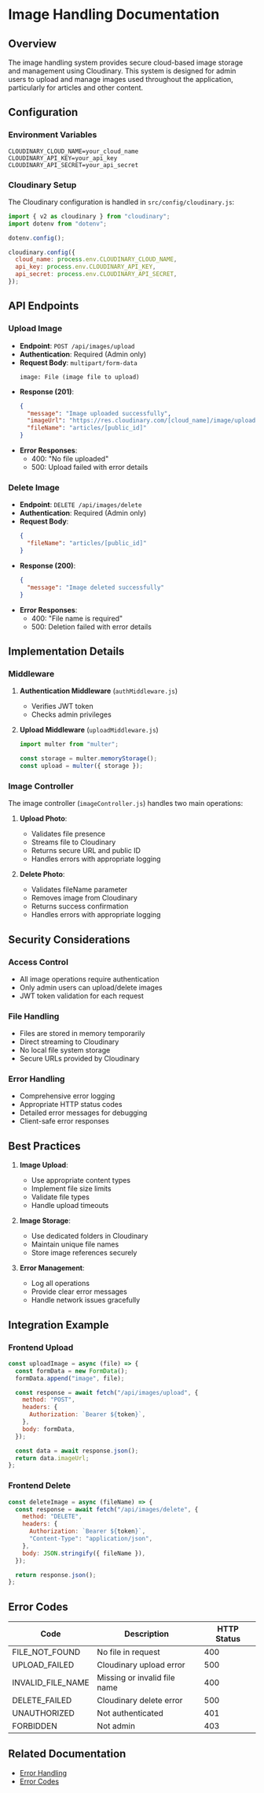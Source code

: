 # Image Handling Documentation

## Overview

The image handling system provides secure cloud-based image storage and management using Cloudinary. This system is designed for admin users to upload and manage images used throughout the application, particularly for articles and other content.

## Configuration

### Environment Variables

```env
CLOUDINARY_CLOUD_NAME=your_cloud_name
CLOUDINARY_API_KEY=your_api_key
CLOUDINARY_API_SECRET=your_api_secret
```

### Cloudinary Setup

The Cloudinary configuration is handled in `src/config/cloudinary.js`:

```javascript
import { v2 as cloudinary } from "cloudinary";
import dotenv from "dotenv";

dotenv.config();

cloudinary.config({
  cloud_name: process.env.CLOUDINARY_CLOUD_NAME,
  api_key: process.env.CLOUDINARY_API_KEY,
  api_secret: process.env.CLOUDINARY_API_SECRET,
});
```

## API Endpoints

### Upload Image

- **Endpoint**: `POST /api/images/upload`
- **Authentication**: Required (Admin only)
- **Request Body**: `multipart/form-data`
  ```
  image: File (image file to upload)
  ```
- **Response (201)**:
  ```json
  {
    "message": "Image uploaded successfully",
    "imageUrl": "https://res.cloudinary.com/[cloud_name]/image/upload/...",
    "fileName": "articles/[public_id]"
  }
  ```
- **Error Responses**:
  - 400: "No file uploaded"
  - 500: Upload failed with error details

### Delete Image

- **Endpoint**: `DELETE /api/images/delete`
- **Authentication**: Required (Admin only)
- **Request Body**:
  ```json
  {
    "fileName": "articles/[public_id]"
  }
  ```
- **Response (200)**:
  ```json
  {
    "message": "Image deleted successfully"
  }
  ```
- **Error Responses**:
  - 400: "File name is required"
  - 500: Deletion failed with error details

## Implementation Details

### Middleware

1. **Authentication Middleware** (`authMiddleware.js`)

   - Verifies JWT token
   - Checks admin privileges

2. **Upload Middleware** (`uploadMiddleware.js`)

   ```javascript
   import multer from "multer";

   const storage = multer.memoryStorage();
   const upload = multer({ storage });
   ```

### Image Controller

The image controller (`imageController.js`) handles two main operations:

1. **Upload Photo**:

   - Validates file presence
   - Streams file to Cloudinary
   - Returns secure URL and public ID
   - Handles errors with appropriate logging

2. **Delete Photo**:
   - Validates fileName parameter
   - Removes image from Cloudinary
   - Returns success confirmation
   - Handles errors with appropriate logging

## Security Considerations

### Access Control

- All image operations require authentication
- Only admin users can upload/delete images
- JWT token validation for each request

### File Handling

- Files are stored in memory temporarily
- Direct streaming to Cloudinary
- No local file system storage
- Secure URLs provided by Cloudinary

### Error Handling

- Comprehensive error logging
- Appropriate HTTP status codes
- Detailed error messages for debugging
- Client-safe error responses

## Best Practices

1. **Image Upload**:

   - Use appropriate content types
   - Implement file size limits
   - Validate file types
   - Handle upload timeouts

2. **Image Storage**:

   - Use dedicated folders in Cloudinary
   - Maintain unique file names
   - Store image references securely

3. **Error Management**:
   - Log all operations
   - Provide clear error messages
   - Handle network issues gracefully

## Integration Example

### Frontend Upload

```javascript
const uploadImage = async (file) => {
  const formData = new FormData();
  formData.append("image", file);

  const response = await fetch("/api/images/upload", {
    method: "POST",
    headers: {
      Authorization: `Bearer ${token}`,
    },
    body: formData,
  });

  const data = await response.json();
  return data.imageUrl;
};
```

### Frontend Delete

```javascript
const deleteImage = async (fileName) => {
  const response = await fetch("/api/images/delete", {
    method: "DELETE",
    headers: {
      Authorization: `Bearer ${token}`,
      "Content-Type": "application/json",
    },
    body: JSON.stringify({ fileName }),
  });

  return response.json();
};
```

## Error Codes

| Code              | Description                  | HTTP Status |
| ----------------- | ---------------------------- | ----------- |
| FILE_NOT_FOUND    | No file in request           | 400         |
| UPLOAD_FAILED     | Cloudinary upload error      | 500         |
| INVALID_FILE_NAME | Missing or invalid file name | 400         |
| DELETE_FAILED     | Cloudinary delete error      | 500         |
| UNAUTHORIZED      | Not authenticated            | 401         |
| FORBIDDEN         | Not admin                    | 403         |

## Related Documentation

- [Error Handling](./error-handling.md)
- [Error Codes](./error-codes.md)
